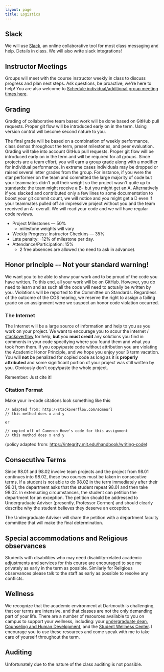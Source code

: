 ```yaml
---
layout: page
title: Logistics
---
```



## Slack ##

We will use [Slack](https://cs98-dartmouth.slack.com), an online collaborative tool for most class messaging and help. Details in class. We will also write slack integrations!


## Instructor Meetings ##

Groups will meet with the course instructor weekly in class to discuss progress and plan next steps. Ask questions, be proactive, we're here to help! You are also welcome to [Schedule individual/additional group meeting times here](https://calendly.com/timofei/check-in).


## Grading ##

Grading of collaborative team based work will be done based on GitHub pull requests.  Proper git flow will be introduced early on in the term. Using version control will become second nature to you.

The final grade will be based on a combination of weekly performance, class demos throughout the term, preset milestones, and peer evaluation. Grading will take into account GitHub pull requests. Proper git flow will be introduced early on in the term and will be required for all groups. Since projects are a team effort, you will earn a group grade along with a modifier for individual performance. In extreme cases individuals may be dropped or raised several letter grades from the group.  For instance, if you were the star performer on the team and committed the large majority of code but your teammates didn't pull their weight so the project wasn't quite up to standards: the team might receive a B- but you might get an A.  Alternatively if you slacked and contributed only a few lines to some documentation to boost your git commit count, we will notice and you might get a D even if your teammates pulled off an impressive project without you and the team received an A- overall.  We will read your code and we will have regular code reviews.

* Project Milestones — 50%
    * milestone weights will vary
* Weekly Progress: Instructor Checkins — 35%
* Late penalty: -12% of milestone per day.
* Attendance/Participation: 15%
    * 2 free absences are allowed (no need to ask in advance).



## Honor principle -- Not your standard warning! ##

We want you to be able to show your work and to be proud of the code you have written.  To this end, all your work will be on GitHub.  However, you do need to learn and as such all the code will need to actually be written by you.  Violations will be reported to the Committee on Standards. Regardless of the outcome of the COS hearing, we reserve the right to assign a failing grade on an assignment were we suspect an honor code violation occurred.

### The Internet

The Internet will be a large source of information and help to you as you work on your project.  We want to encourage you to scour the internet / [stackoverflow](http://stackoverflow.com) for help, **but** you **must credit** any solutions you find in comments in your code specifying where you found them and what you took from them.  If you copy/paste code without attribution you are violating the Academic Honor Principle, and we hope you enjoy your 3 term vacation.  You will **not** be penalized for copied code as long as it is **properly attributed** and some significant portion of your project was still written by you. Obviously don't copy/paste the whole project.

Remember: Just cite it!


### Citation Format

Make your in-code citations look something like this:

```
// adapted from: http://stackoverflow.com/someurl
// this method does x and y

or

// copied off of Cameron Howe's code for this assignment
// this method does x and y
```

(policy adapted from: https://integrity.mit.edu/handbook/writing-code)


## Consecutive Terms

Since 98.01 and 98.02 involve team projects and the project from 98.01 continues into 98.02, these two courses must be taken in consecutive terms. If a student is not able to do 98.02 in the term immediately after their 98.01, the department asks that the student repeat 98.01 and then take 98.02. In extenuating circumstances, the student can petition the department for an exception. The petition should be addressed to Undergraduate Adviser (presently, Professor Cormen) and should clearly describe why the student believes they deserve an exception.

The Undergraduate Adviser will share the petition with a department faculty committee that will make the final determination.

## Special accommodations and Religious observances ##

Students with disabilities who may need disability-related academic adjustments and services for this course are encouraged to see me privately as early in the term as possible.  Similarly for Religious observances please talk to the staff as early as possible to resolve any conflicts.

## Wellness

We recognize that the academic environment at Dartmouth is challenging, that our terms are intensive, and that classes are not the only demanding part of your life. There are a number of resources available to you on campus to support your wellness, including: your [undergraduate dean](http://www.dartmouth.edu/~upperde/), [Counseling and Human Development](http://www.dartmouth.edu/~chd/), and the [Student Wellness Center](http://www.dartmouth.edu/~healthed/). I encourage you to use these resources and come speak with me to take care of yourself throughout the term.


## Auditing ##

Unfortunately due to the nature of the class auditing is not possible.
